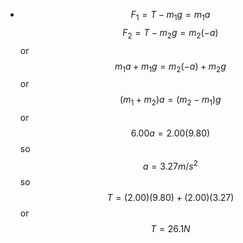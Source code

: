 - $$F_1=T-m_1g=m_1a$$
  $$F_2=T-m_2g=m_2(-a)$$
  or
  $$m_1a+m_1g=m_2(-a)+m_2g$$
  or
  $$(m_1+m_2)a=(m_2-m_1)g$$
  or
  $$6.00a=2.00(9.80)$$
  so
  $$a=3.27m/s^2$$
  so
  $$T=(2.00)(9.80)+(2.00)(3.27)$$
  or
  $$T=26.1N$$